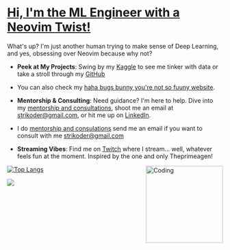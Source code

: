 <h1><a href="https://strikoder.github.io/" target="_blank" rel="noreferrer">Hi, I'm the ML Engineer with a Neovim Twist!</a></h1>

What's up? I'm just another human trying to make sense of Deep Learning, and yes, obsessing over Neovim because why not? 

- **Peek at My Projects**: Swing by my [Kaggle](https://www.kaggle.com/strikoder) to see me tinker with data or take a stroll through my [GitHub](https://github.com/Strikoder/DS-ML-DL/tree/main/Projects/Machine%20&%20Deep%20learning%20projects)

- You can also check my [haha bugs bunny you're not so fuuny website](https://strikoder.github.io).
  
- **Mentorship & Consulting**: Need guidance? I'm here to help. Dive into my [mentorship and consultations](https://github.com/Strikoder/Mentorship-public), shoot me an email at strikoder@gmail.com, or hit me up on [LinkedIn](https://www.linkedin.com/in/strikoder/).

- I do [mentorship and consulations](https://github.com/Strikoder/Mentorship-public) send me an email if you want to consult with me strikoder@gmail.com

- **Streaming Vibes**: Find me on [Twitch](https://www.twitch.tv/strikoder) where I stream... well, whatever feels fun at the moment. Inspired by the one and only Theprimeagen!

<img align="right" alt="Coding" width="180" src="https://i.pinimg.com/originals/06/60/ef/0660efe82fa3da42ed56eef013171835.gif">

[![Top Langs](https://github-readme-stats.vercel.app/api/top-langs/?username=strikoder&layout=compact&count_private=true&theme=blue-green&title_color=00b3ff)](https://github.com/strikoder/github-readme-stats)


![](https://komarev.com/ghpvc/?username=strikoder&color=blueviolet)

